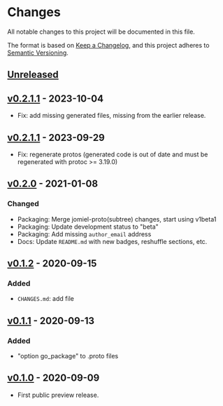 # Changes

All notable changes to this project will be documented in this file.

The format is based on [Keep a
Changelog](https://keepachangelog.com/en/1.0.0/), and this project
adheres to [Semantic Versioning](https://semver.org/spec/v2.0.0.html).

## [Unreleased]

## [v0.2.1.1] - 2023-10-04

- Fix: add missing generated files, missing from the earlier release.

## [v0.2.1.1] - 2023-09-29

- Fix: regenerate protos (generated code is out of date and must be regenerated with protoc >= 3.19.0)

## [v0.2.0] - 2021-01-08

### Changed

- Packaging: Merge jomiel-proto(subtree) changes, start using v1beta1
- Packaging: Update development status to "beta"
- Packaging: Add missing `author_email` address
- Docs: Update `README.md` with new badges, reshuffle sections, etc.

## [v0.1.2] - 2020-09-15

### Added

- `CHANGES.md`: add file

## [v0.1.1] - 2020-09-13

### Added

- "option go_package" to .proto files

## [v0.1.0] - 2020-09-09

- First public preview release.

[unreleased]: https://github.com/guendto/jomiel-messages/compare/v0.2.1.1..HEAD
[v0.2.1.1]: https://github.com/guendto/jomiel-messages/compare/v0.2.1..v0.2.1.1
[v0.2.1]: https://github.com/guendto/jomiel-messages/compare/v0.2.0..v0.2.1
[v0.2.0]: https://github.com/guendto/jomiel-messages/compare/v0.1.2..v0.2.0
[v0.1.2]: https://github.com/guendto/jomiel-messages/compare/v0.1.1..v0.1.2
[v0.1.1]: https://github.com/guendto/jomiel-messages/compare/v0.1.0..v0.1.1
[v0.1.0]: https://github.com/guendto/jomiel-messages/releases/tag/v0.1.0
